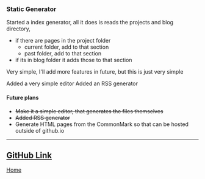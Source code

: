 ### Static Generator
Started a index generator, all it does is reads the projects and blog directory,
* if there are pages in the project folder
  * current folder, add to that section
  * past folder, add to that section
* if its in blog folder it adds those to that section

Very simple, I'll add more features in future, but this is just very simple

Added a very simple editor
Added an RSS generator

#### Future plans
* ~~Make it a simple editor, that generates the files themselves~~
* ~~Added RSS generator~~
* Generate HTML pages from the CommonMark so that can be hosted outside of github.io

---
[GitHub Link](https://github.com/keloran/staticg)
---
[Home](/)
